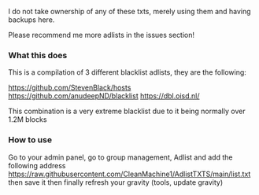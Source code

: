 I do not take ownership of any of these txts, merely using them and having 
backups here.

Please recommend me more adlists in the issues section!

### What this does

This is a compilation of 3 different blacklist adlists, they are the following:

https://github.com/StevenBlack/hosts
https://github.com/anudeepND/blacklist
https://dbl.oisd.nl/

This combination is a very extreme blacklist due to it being normally over 1.2M blocks

### How to use 

Go to your admin panel, go to group management, Adlist and add the following address
https://raw.githubusercontent.com/CleanMachine1/AdlistTXTS/main/list.txt
then save it
then finally refresh your gravity (tools, update gravity)
